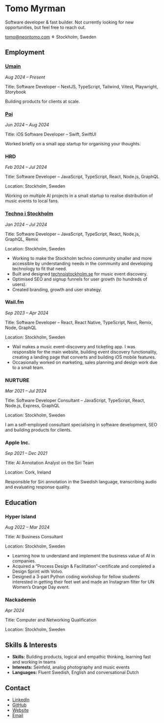 # Tomo Myrman

Software developer & fast builder. Not currently looking for new opportunities, but feel free to reach out.

tomo@neontomo.com ⚘ Stockholm, Sweden

## Employment

### [Umain](https://www.umain.com)

_Aug 2024 – Present_

Title: Software Developer – NextJS, TypeScript, Tailwind, Vitest, Playwright, Storybook

Building products for clients at scale.

### [Poi](https://poi.ms)

_Jun 2024 – Aug 2024_

Title: iOS Software Developer – Swift, SwiftUI

Worked briefly on a small app startup for organising your thoughts.

### HRD

_Feb 2024 – Jul 2024_

Title: Software Developer – JavaScript, TypeScript, React, Node.js, GraphQL

Location: Stockholm, Sweden

Working on multiple AI projects in a small startup to realise distribution of music events to local fans.

### [Techno i Stockholm](https://technoistockholm.se)

_Jan 2024 – Jul 2024_

Title: Software Developer – JavaScript, TypeScript, React, Node.js, GraphQL, Remix

Location: Stockholm, Sweden

- Working to make the Stockholm techno community smaller and more accessible by understanding needs in the community and developing technology to fit that need.
- Built and designed [technoistockholm.se](https://technoistockholm.se) for music event discovery.
- Optimised SEO and signup funnels for user growth (to hundreds of users).
- Created branding, growth and user strategy.

### Wail.fm

_Sep 2023 – Apr 2024_

Title: Software Developer – React, React Native, TypeScript, Next, Remix, Node, GraphQL

Location: Stockholm, Sweden

- Wail makes a music event-discovery and ticketing app. I was responsible for the main website, building event discovery functionality, creating a landing page that converts and building iOS mobile features.
- Occasionally worked on marketing, sales planning and design work due to a small team.

### NURTURE

_Mar 2021 – Jul 2024_

Title: Software Developer Consultant – JavaScript, TypeScript, React, Node.js, Express, GraphQL

Location: Stockholm, Sweden

I am a self-employed consultant specialising in software development, SEO and building products for clients.

### Apple Inc.

_Sep 2021 – Dec 2021_

Title: AI Annotation Analyst on the Siri Team

Location: Cork, Ireland

Responsible for Siri annotation in the Swedish language, transcribing audio and evaluating response quality.

## Education

### Hyper Island

_Aug 2022 – Mar 2024_

Title: AI Business Consultant

Location: Stockholm, Sweden

- Learning how to understand and implement the business value of AI in companies.
- Acquired a “Process Design & Facilitation”-certificate and completed a Design Sprint with Volvo.
- Designed a 3-part Python coding workshop for fellow students interested in getting their feet wet and made an Instagram filter for UN Women’s Orange Day event.

### Nackademin

_Apr 2024_

Title: Computer and Networking Qualification

Location: Stockholm, Sweden

## Skills & Interests

- **Skills:** Building products, logical and empathic thinking, learning fast and working in teams
- **Interests:** Seinfeld, analog photography and music events
- **Languages:** Fluent Swedish, English and conversational Dutch

## Contact

- [LinkedIn](https://www.linkedin.com/in/tomo-myrman/)
- [GitHub](https://www.linkedin.com/in/tomo-myrman)
- [Website](https://neontomo.com)
- [Email](mailto:tomo@neontomo.com)
